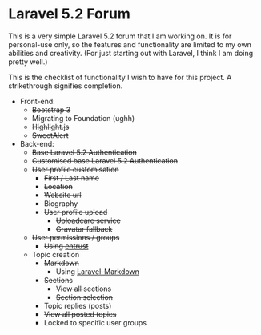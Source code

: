 # Laravel 5.2 Forum

This is a very simple Laravel 5.2 forum that I am working on. It is for personal-use only, so the features and functionality are limited to my own abilities and creativity. (For just starting out with Laravel, I think I am doing pretty well.)

This is the checklist of functionality I wish to have for this project. A strikethrough signifies completion.
- Front-end:
  - ~~Bootstrap 3~~
  - Migrating to Foundation (ughh)
  - ~~Highlight.js~~
  - ~~SweetAlert~~
- Back-end: 
  - ~~Base Laravel 5.2 Authentication~~
  - ~~Customised base Laravel 5.2 Authentication~~
  - ~~User profile customisation~~
    - ~~First / Last name~~
    - ~~Location~~
    - ~~Website url~~
    - ~~Biography~~
    - ~~User profile upload~~
      - ~~Uploadcare service~~
      - ~~Gravatar fallback~~
  - ~~User permissions / groups~~
    - ~~Using [entrust](https://github.com/Zizaco/entrust)~~
  - Topic creation
    - ~~Markdown~~
      - ~~Using [Laravel-Markdown](https://github.com/GrahamCampbell/Laravel-Markdown)~~
    - ~~Sections~~
      - ~~View all sections~~
      - ~~Section selection~~
    - Topic replies (posts)
    - ~~View all posted topics~~
    - Locked to specific user groups
